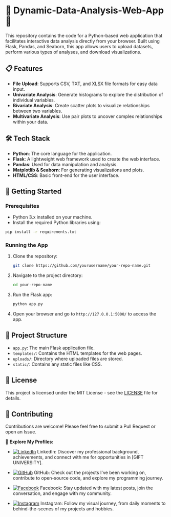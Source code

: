 # 🚀 Dynamic-Data-Analysis-Web-App🚀 
This repository contains the code for a Python-based web application that facilitates interactive data analysis directly from your browser. Built using Flask, Pandas, and Seaborn, this app allows users to upload datasets, perform various types of analyses, and download visualizations.

## 📋 Features

- **File Upload**: Supports CSV, TXT, and XLSX file formats for easy data input.
- **Univariate Analysis**: Generate histograms to explore the distribution of individual variables.
- **Bivariate Analysis**: Create scatter plots to visualize relationships between two variables.
- **Multivariate Analysis**: Use pair plots to uncover complex relationships within your data.

## 🛠️ Tech Stack

- **Python**: The core language for the application.
- **Flask**: A lightweight web framework used to create the web interface.
- **Pandas**: Used for data manipulation and analysis.
- **Matplotlib & Seaborn**: For generating visualizations and plots.
- **HTML/CSS**: Basic front-end for the user interface.

## 🚀 Getting Started

### Prerequisites

- Python 3.x installed on your machine.
- Install the required Python libraries using:

```bash
pip install -r requirements.txt
```

### Running the App

1. Clone the repository:
   ```bash
   git clone https://github.com/yourusername/your-repo-name.git
   ```
2. Navigate to the project directory:
   ```bash
   cd your-repo-name
   ```
3. Run the Flask app:
   ```bash
   python app.py
   ```
4. Open your browser and go to `http://127.0.0.1:5000/` to access the app.

## 📂 Project Structure

- `app.py`: The main Flask application file.
- `templates/`: Contains the HTML templates for the web pages.
- `uploads/`: Directory where uploaded files are stored.
- `static/`: Contains any static files like CSS.

## 📄 License

This project is licensed under the MIT License - see the [LICENSE](LICENSE) file for details.

## 🤝 Contributing

Contributions are welcome! Please feel free to submit a Pull Request or open an Issue.

🌟 **Explore My Profiles:**

- [![LinkedIn](https://img.shields.io/badge/LinkedIn-0A66C2?style=for-the-badge&logo=linkedin&logoColor=white)](https://www.linkedin.com/in/samiya-malik) LinkedIn: Discover my professional background, achievements, and connect with me for opportunities in [GIFT UNIVERSITY].

- [![GitHub](https://img.shields.io/badge/GitHub-181717?style=for-the-badge&logo=github&logoColor=white)](https://github.com/samiyaMalik) GitHub: Check out the projects I've been working on, contribute to open-source code, and explore my programming journey.

- [![Facebook](https://img.shields.io/badge/Facebook-1877F2?style=for-the-badge&logo=facebook&logoColor=white)](https://www.facebook.com/profile.php?id=61554558765966) Facebook: Stay updated with my latest posts, join the conversation, and engage with my community.

- [![Instagram](https://img.shields.io/badge/Instagram-E4405F?style=for-the-badge&logo=instagram&logoColor=white)](https://www.instagram.com/samsemi42/) Instagram: Follow my visual journey, from daily moments to behind-the-scenes of my projects and hobbies.


```
